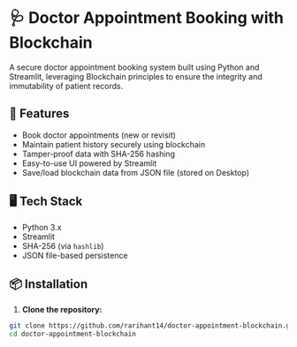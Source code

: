 

# 🩺 Doctor Appointment Booking with Blockchain

A secure doctor appointment booking system built using Python and Streamlit, leveraging Blockchain principles to ensure the integrity and immutability of patient records.

## 🚀 Features

- Book doctor appointments (new or revisit)
- Maintain patient history securely using blockchain
- Tamper-proof data with SHA-256 hashing
- Easy-to-use UI powered by Streamlit
- Save/load blockchain data from JSON file (stored on Desktop)

## 🖥️ Tech Stack

- Python 3.x
- Streamlit
- SHA-256 (via `hashlib`)
- JSON file-based persistence

## 📦 Installation

1. **Clone the repository:**

```bash
git clone https://github.com/rarihant14/doctor-appointment-blockchain.git
cd doctor-appointment-blockchain

